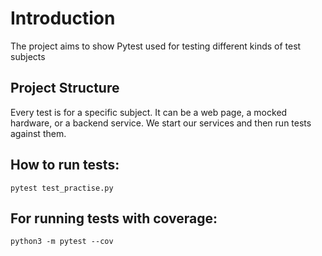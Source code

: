 # Introduction

The project aims to show Pytest used for testing different kinds of test subjects

## Project Structure
Every test is for a specific subject. It can be a web page, a mocked hardware, or a backend service.
We start our services and then run tests against them.

## How to run tests:

```
pytest test_practise.py
```

## For running tests with coverage:
```
python3 -m pytest --cov
```
